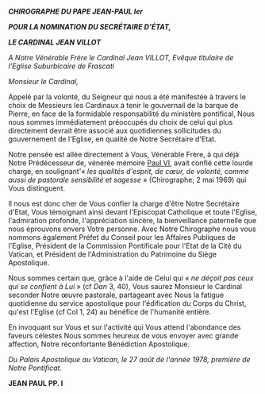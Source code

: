 ***CHIROGRAPHE DU PAPE JEAN-PAUL Ier***

***POUR LA NOMINATION DU SECRÉTAIRE D'ÉTAT,***

***LE CARDINAL JEAN VILLOT***

*A Notre Vénérable Frère le Cardinal Jean VILLOT, Evêque titulaire de l'Eglise Suburbicaire de Frascati*

*Monsieur le Cardinal,*

Appelé par la volonté, du Seigneur qui nous a été manifestée à travers le choix de Messieurs les Cardinaux à tenir le gouvernail de la barque de Pierre, en face de la formidable responsabilité du ministère pontifical, Nous nous sommes immédiatement préoccupés du choix de celui qui plus directement devrait être associé aux quotidiennes sollicitudes du gouvernement de l'Eglise, en qualité de Notre Secrétaire d'Etat.

Notre pensée est allée directement à Vous, Vénérable Frère, à qui déjà Notre Prédécesseur de, vénérée mémoire [Paul VI](/content/paul-vi/fr.html), avait confié cette lourde charge, en soulignant'« *les qualités d'esprit, de cœur, de volonté, comme aussi de pastorale sensibilité et sagesse* » (Chirographe, 2 mai 1969) qui Vous distinguent.

Il nous est donc cher de Vous confier la charge d'être Notre Secrétaire d'Etat, Vous témoignant ainsi devant l'Episcopat Catholique et toute l'Eglise, l'admiration profonde, l'appréciation sincère, la bienveillance paternelle que nous éprouvons envers Votre personne. Avec Notre Chirographe nous vous nommons également Préfet du Conseil pour les Affaires Publiques de l'Eglise, Président de la Commission Pontificale pour l'Etat de la Cité du Vatican, et Président de l'Administration du Patrimoine du Siège Apostolique.

Nous sommes certain que, grâce à l'aide de Celui qui « *ne déçoit pas ceux qui se confient à Lui* » (cf *Dan* 3, 40), Vous saurez Monsieur le Cardinal seconder Notre œuvre pastorale, partageant avec Nous la fatigue quotidienne du service apostolique pour l'édification du Corps du Christ, qu'est l'Eglise (cf Col 1, 24) au bénéfice de l'humanité entière.

En invoquant sur Vous et sur l'activité qui Vous attend l'abondance des faveurs célestes Nous sommes heureux de vous envoyer avec grande affection, Notre réconfortante Bénédiction Apostolique.

*Du Palais Apostolique au Vatican, le 27 août de l'année 1978, première de Notre Pontificat.*

**JEAN PAUL PP. I**
